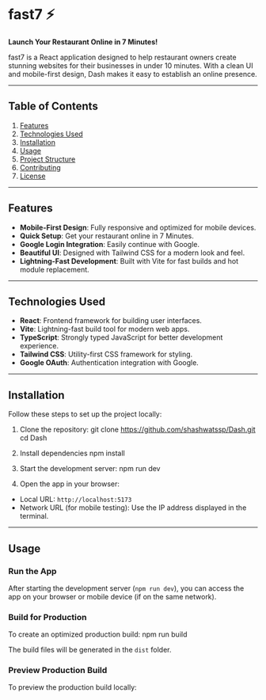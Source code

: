 # fast7 ⚡

**Launch Your Restaurant Online in 7 Minutes!**

fast7 is a React application designed to help restaurant owners create stunning websites for their businesses in under 10 minutes. With a clean UI and mobile-first design, Dash makes it easy to establish an online presence.

---

## Table of Contents
1. [Features](#features)
2. [Technologies Used](#technologies-used)
3. [Installation](#installation)
4. [Usage](#usage)
5. [Project Structure](#project-structure)
6. [Contributing](#contributing)
7. [License](#license)

---

## Features
- **Mobile-First Design**: Fully responsive and optimized for mobile devices.
- **Quick Setup**: Get your restaurant online in 7 Minutes.
- **Google Login Integration**: Easily continue with Google.
- **Beautiful UI**: Designed with Tailwind CSS for a modern look and feel.
- **Lightning-Fast Development**: Built with Vite for fast builds and hot module replacement.

---

## Technologies Used
- **React**: Frontend framework for building user interfaces.
- **Vite**: Lightning-fast build tool for modern web apps.
- **TypeScript**: Strongly typed JavaScript for better development experience.
- **Tailwind CSS**: Utility-first CSS framework for styling.
- **Google OAuth**: Authentication integration with Google.

---

## Installation

Follow these steps to set up the project locally:

1. Clone the repository:
git clone https://github.com/shashwatssp/Dash.git
cd Dash

2. Install dependencies
npm install

3. Start the development server:
npm run dev


4. Open the app in your browser:
- Local URL: `http://localhost:5173`
- Network URL (for mobile testing): Use the IP address displayed in the terminal.

---

## Usage

### Run the App
After starting the development server (`npm run dev`), you can access the app on your browser or mobile device (if on the same network).

### Build for Production
To create an optimized production build:
npm run build

The build files will be generated in the `dist` folder.

### Preview Production Build
To preview the production build locally:
